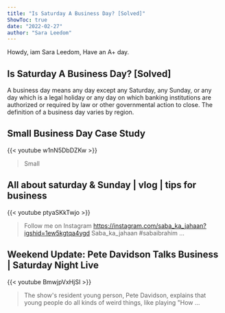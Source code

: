 ```yaml
---
title: "Is Saturday A Business Day? [Solved]"
ShowToc: true 
date: "2022-02-27"
author: "Sara Leedom" 
---
```


Howdy, iam Sara Leedom, Have an A+ day.
## Is Saturday A Business Day? [Solved]
A business day means any day except any Saturday, any Sunday, or any day which is a legal holiday or any day on which banking institutions are authorized or required by law or other governmental action to close. The definition of a business day varies by region.

## Small Business Day Case Study
{{< youtube w1nN5DbDZKw >}}
>Small 

## All about saturday & Sunday | vlog | tips for business
{{< youtube ptyaSKkTwjo >}}
>Follow me on Instagram https://instagram.com/saba_ka_jahaan?igshid=1ew5kgtqa4ygd Saba_ka_jahaan #sabaibrahim ...

## Weekend Update: Pete Davidson Talks Business | Saturday Night Live
{{< youtube BmwjpVxHjSI >}}
>The show's resident young person, Pete Davidson, explains that young people do all kinds of weird things, like playing "How ...

